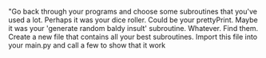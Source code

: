 "Go back through your programs and choose some subroutines that you've used a lot. Perhaps it was your dice roller. Could be your prettyPrint. Maybe it was your 'generate random baldy insult' subroutine. Whatever. Find them.
Create a new file that contains all your best subroutines.
Import this file into your main.py and call a few to show that it work
